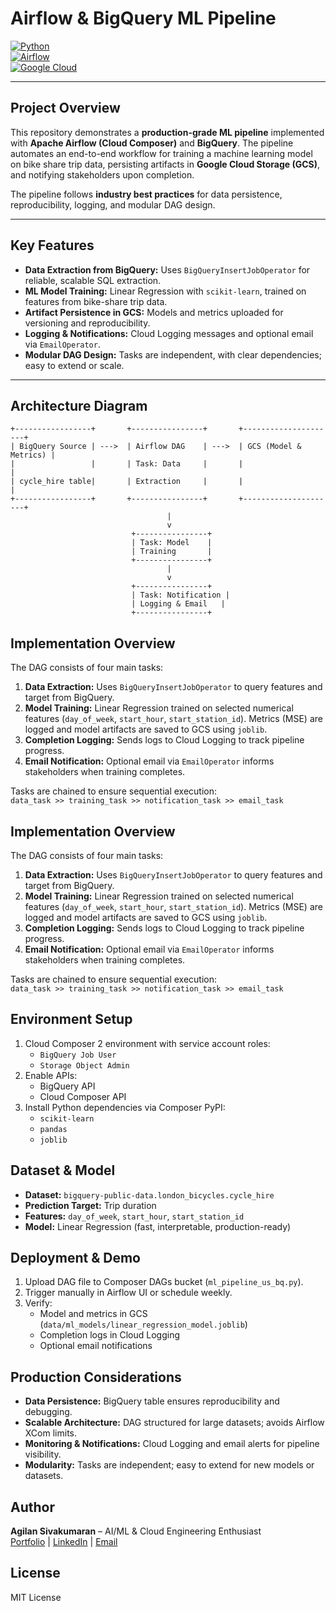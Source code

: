 # Airflow & BigQuery ML Pipeline

[![Python](https://img.shields.io/badge/python-3.10-blue?logo=python&logoColor=white)](https://www.python.org/)  
[![Airflow](https://img.shields.io/badge/Apache%20Airflow-2.7-orange?logo=apache-airflow&logoColor=white)](https://airflow.apache.org/)  
[![Google Cloud](https://img.shields.io/badge/Google%20Cloud-4285F4?logo=googlecloud&logoColor=white)](https://cloud.google.com/)  

---

## Project Overview

This repository demonstrates a **production-grade ML pipeline** implemented with **Apache Airflow (Cloud Composer)** and **BigQuery**. The pipeline automates an end-to-end workflow for training a machine learning model on bike share trip data, persisting artifacts in **Google Cloud Storage (GCS)**, and notifying stakeholders upon completion.

The pipeline follows **industry best practices** for data persistence, reproducibility, logging, and modular DAG design.

---

## Key Features

- **Data Extraction from BigQuery:** Uses `BigQueryInsertJobOperator` for reliable, scalable SQL extraction.  
- **ML Model Training:** Linear Regression with `scikit-learn`, trained on features from bike-share trip data.  
- **Artifact Persistence in GCS:** Models and metrics uploaded for versioning and reproducibility.  
- **Logging & Notifications:** Cloud Logging messages and optional email via `EmailOperator`.  
- **Modular DAG Design:** Tasks are independent, with clear dependencies; easy to extend or scale.  

---

## Architecture Diagram

```text
+-----------------+       +----------------+       +---------------------+
| BigQuery Source | --->  | Airflow DAG    | --->  | GCS (Model & Metrics) |
|                 |       | Task: Data     |       |                     |
| cycle_hire table|       | Extraction     |       |                     |
+-----------------+       +----------------+       +---------------------+
                                   |
                                   v
                           +----------------+
                           | Task: Model    |
                           | Training       |
                           +----------------+
                                   |
                                   v
                           +----------------+
                           | Task: Notification |
                           | Logging & Email   |
                           +----------------+

```
## Implementation Overview

The DAG consists of four main tasks:

1. **Data Extraction:** Uses `BigQueryInsertJobOperator` to query features and target from BigQuery.
2. **Model Training:** Linear Regression trained on selected numerical features (`day_of_week`, `start_hour`, `start_station_id`). Metrics (MSE) are logged and model artifacts are saved to GCS using `joblib`.
3. **Completion Logging:** Sends logs to Cloud Logging to track pipeline progress.
4. **Email Notification:** Optional email via `EmailOperator` informs stakeholders when training completes.

Tasks are chained to ensure sequential execution:  
`data_task >> training_task >> notification_task >> email_task`
## Implementation Overview

The DAG consists of four main tasks:

1. **Data Extraction:** Uses `BigQueryInsertJobOperator` to query features and target from BigQuery.
2. **Model Training:** Linear Regression trained on selected numerical features (`day_of_week`, `start_hour`, `start_station_id`). Metrics (MSE) are logged and model artifacts are saved to GCS using `joblib`.
3. **Completion Logging:** Sends logs to Cloud Logging to track pipeline progress.
4. **Email Notification:** Optional email via `EmailOperator` informs stakeholders when training completes.

Tasks are chained to ensure sequential execution:  
`data_task >> training_task >> notification_task >> email_task`

## Environment Setup

1. Cloud Composer 2 environment with service account roles:
   - `BigQuery Job User`
   - `Storage Object Admin`
2. Enable APIs:
   - BigQuery API
   - Cloud Composer API
3. Install Python dependencies via Composer PyPI:
   - `scikit-learn`
   - `pandas`
   - `joblib`

## Dataset & Model

- **Dataset:** `bigquery-public-data.london_bicycles.cycle_hire`
- **Prediction Target:** Trip duration
- **Features:** `day_of_week`, `start_hour`, `start_station_id`
- **Model:** Linear Regression (fast, interpretable, production-ready)

## Deployment & Demo

1. Upload DAG file to Composer DAGs bucket (`ml_pipeline_us_bq.py`).
2. Trigger manually in Airflow UI or schedule weekly.
3. Verify:
   - Model and metrics in GCS (`data/ml_models/linear_regression_model.joblib`)
   - Completion logs in Cloud Logging
   - Optional email notifications


## Production Considerations

- **Data Persistence:** BigQuery table ensures reproducibility and debugging.
- **Scalable Architecture:** DAG structured for large datasets; avoids Airflow XCom limits.
- **Monitoring & Notifications:** Cloud Logging and email alerts for pipeline visibility.
- **Modularity:** Tasks are independent; easy to extend for new models or datasets.


## Author

**Agilan Sivakumaran** – AI/ML & Cloud Engineering Enthusiast  
[Portfolio](https://agilan.online/) | [LinkedIn](https://www.linkedin.com/in/agilan-sivakumaran/) | [Email](mailto:agilan.sivakumaran@gmail.com)

## License

MIT License

